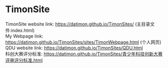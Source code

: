# TimonSite
TimonSite website link: https://datimon.github.io/TimonSites/ (主目录文件:index.html)  
My Webpage link: https://datimon.github.io/TimonSites/sites/TimonWebpage.html (个人网页)
QDU website link: https://datimon.github.io/TimonSites/QDU.html   
科创大赛评分标准: https://datimon.github.io/TimonSites/青少年科技创新大赛评审评分标准.html
